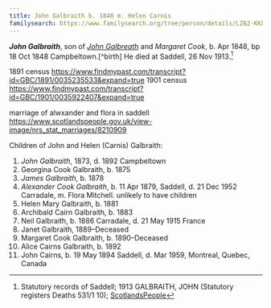 ```yaml
---
title: John Galbraith b. 1848 m. Helen Carnis
familysearch: https://www.familysearch.org/tree/person/details/LZ62-KK8
---
```

***John Galbraith***, son of *[John Galbreath](galbreath-john-1821.md)* and *Margaret Cook*, b. Apr 1848, bp 18 Oct 1848 Campbeltown.[^birth]  He died at Saddell, 26 Nov 1913.[^death]


1891 census https://www.findmypast.com/transcript?id=GBC/1891/0035235533&expand=true
1901 census https://www.findmypast.com/transcript?id=GBC/1901/0035922407&expand=true

marriage of alwxander and flora in saddell https://www.scotlandspeople.gov.uk/view-image/nrs_stat_marriages/8210909

Children of John and Helen (Carnis) Galbraith:

1. *John Galbraith*, 1873, d. 1892 Campbeltown
2. Georgina Cook Galbraith, b. 1875
3. *James Galbraith*, b. 1878
4. *Alexander Cook Galbraith*, b. 11 Apr 1879, Saddell, d. 21 Dec 1952 Carradale, m. Flora Mitchell.  unlikely to have children
5. Helen Mary Galbraith, b. 1881
6. Archibald Cairn Galbraith, b. 1883
7. Neil Galbraith, b. 1886 Carradale,  d. 21 May 1915 France
8. Janet Galbraith, 1889–Deceased 
9. Margaret Cook Galbraith, b. 1890–Deceased
10. Alice Cairns Galbraith, b. 1892
11. John Cairns, b. 19 May 1894 Saddell, d. Mar 1959, Montreal, Quebec, Canada

[^john]: OPR Campbeltown, baptism of [John Galbreath](/sources/opr-campbeltown-births.md#1848-10-18-john-galbreath)

[^death]: Statutory records of Saddell; 1913 GALBRAITH, JOHN (Statutory registers Deaths 531/1 10); [ScotlandsPeople](https://www.scotlandspeople.gov.uk/view-image/nrs_stat_deaths/6546312)

